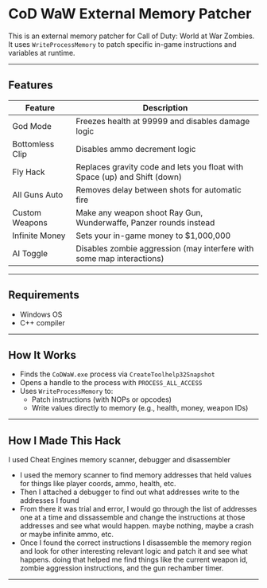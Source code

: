 # CoD WaW External Memory Patcher

This is an external memory patcher for Call of Duty: World at War Zombies. It uses `WriteProcessMemory` to patch specific in-game instructions and variables at runtime.  

---

## Features

| Feature              | Description                                                                 |
|----------------------|-----------------------------------------------------------------------------|
| God Mode             | Freezes health at 99999 and disables damage logic                           |
| Bottomless Clip      | Disables ammo decrement logic                                               |
| Fly Hack             | Replaces gravity code and lets you float with Space (up) and Shift (down)   |
| All Guns Auto        | Removes delay between shots for automatic fire                              |
| Custom Weapons       | Make any weapon shoot Ray Gun, Wunderwaffe, Panzer rounds instead           |
| Infinite Money       | Sets your in-game money to $1,000,000                                       |
| AI Toggle            | Disables zombie aggression (may interfere with some map interactions)       |

---

## Requirements

- Windows OS  
- C++ compiler

---

## How It Works

- Finds the `CoDWaW.exe` process via `CreateToolhelp32Snapshot`
- Opens a handle to the process with `PROCESS_ALL_ACCESS`
- Uses `WriteProcessMemory` to:
  - Patch instructions (with NOPs or opcodes)
  - Write values directly to memory (e.g., health, money, weapon IDs)

---

## How I Made This Hack  

I used Cheat Engines memory scanner, debugger and disassembler  
  
- I used the memory scanner to find memory addresses that held values for things like player coords, ammo, health, etc.  
- Then I attached a debugger to find out what addresses write to the addresses I found  
- From there it was trial and error, I would go through the list of addresses one at a time and dissassemble and change the instructions at those addresses and see what would happen. maybe nothing, maybe a crash or maybe infinite ammo, etc.  
- Once I found the correct instructions I disassemble the memory region and look for other interesting relevant logic and patch it and see what happens. doing that helped me find things like the current weapon id, zombie aggression instructions, and the gun rechamber timer.  

---

